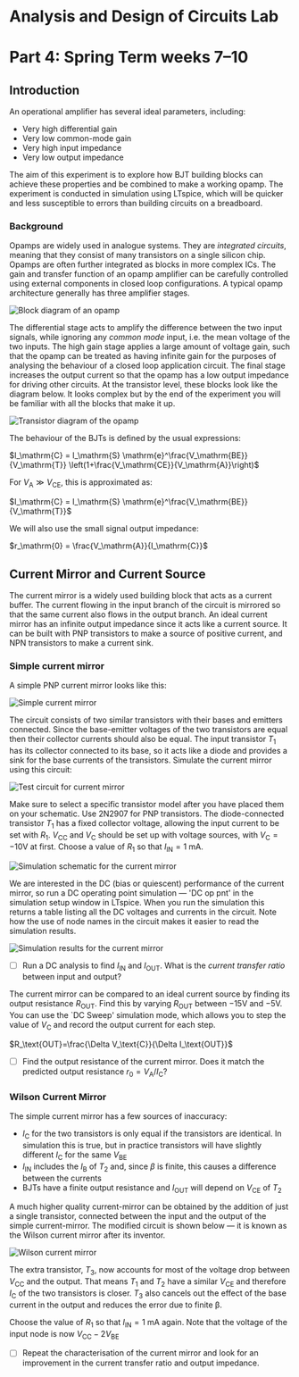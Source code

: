 # Analysis and Design of Circuits Lab
# Part 4: Spring Term weeks 7–10

## Introduction
	
An operational amplifier has several ideal parameters, including:
- Very high differential gain
- Very low common-mode gain
- Very high input impedance
- Very low output impedance
    	
The aim of this experiment is to explore how BJT building blocks can achieve these properties and be combined to make a working opamp.
The experiment is conducted in simulation using LTspice, which will be quicker and less susceptible to errors than building circuits on a breadboard.

### Background

Opamps are widely used in analogue systems.
They are *integrated circuits*, meaning that they consist of many transistors on a single silicon chip.
Opamps are often further integrated as blocks in more complex ICs.
The gain and transfer function of an opamp amplifier can be carefully controlled using external components in closed loop configurations.
A typical opamp architecture generally has three amplifier stages. 
    
![Block diagram of an opamp](graphics/opampBlock.png)
        
The differential stage acts to amplify the difference between the two input signals, while ignoring any *common mode* input, i.e. the mean voltage of the two inputs.
The high gain stage applies a large amount of voltage gain, such that the opamp can be treated as having infinite gain for the purposes of analysing the behaviour of a closed loop application circuit.
The final stage increases the output current so that the opamp has a low output impedance for driving other circuits.
At the transistor level, these blocks look like the diagram below.
It looks complex but by the end of the experiment you will be familiar with all the blocks that make it up.
    
![Transistor diagram of the opamp](graphics/opampComplete1.png)
        
The behaviour of the BJTs is defined by the usual expressions:
        
$I_\mathrm{C} = I_\mathrm{S} \mathrm{e}^\frac{V_\mathrm{BE}}{V_\mathrm{T}} \left(1+\frac{V_\mathrm{CE}}{V_\mathrm{A}}\right)$
        
For $V_\mathrm{A}\gg V_\mathrm{CE}$, this is approximated as:
                
$I_\mathrm{C} = I_\mathrm{S} \mathrm{e}^\frac{V_\mathrm{BE}}{V_\mathrm{T}}$
        
We will also use the small signal output impedance:
        
$r_\mathrm{0} = \frac{V_\mathrm{A}}{I_\mathrm{C}}$

## Current Mirror and Current Source
    
The current mirror is a widely used building block that acts as a current buffer.
The current flowing in the input branch of the circuit is mirrored so that the same current also flows in the output branch.
An ideal current mirror has an infinite output impedance since it acts like a current source.
It can be built with PNP transistors to make a source of positive current, and NPN transistors to make a current sink. 
    
### Simple current mirror

A simple PNP current mirror looks like this:
        
![Simple current mirror](graphics/simpleMirror.png)
        
The circuit consists of two similar transistors with their bases and emitters connected.
Since the base-emitter voltages of the two transistors are equal then their collector currents should also be equal.
The input transistor $T_1$ has its collector connected to its base, so it acts like a diode and provides a sink for the base currents of the transistors.
Simulate the current mirror using this circuit:

![Test circuit for current mirror](graphics/simpleMirrorTest.png)
                
Make sure to select a specific transistor model after you have placed them on your schematic.
Use 2N2907 for PNP transistors.
The diode-connected transistor $T_1$ has a fixed collector voltage, allowing the input current to be set with $R_1$. $V_\mathrm{CC}$ and $V_\mathrm{C}$ should be set up with voltage sources, with $V_\text{C}=-10$V at first. Choose a value of $R_1$ so that $I_\text{IN}=1$ mA.
            
![Simulation schematic for the current mirror](graphics/cMirror.png)
                
We are interested in the DC (bias or quiescent) performance of the current mirror, so run a DC operating point simulation — 'DC op pnt' in the simulation setup window in LTspice.
When you run the simulation this returns a table listing all the DC voltages and currents in the circuit.
Note how the use of node names in the circuit makes it easier to read the simulation results.
            
![Simulation results for the current mirror](graphics/DCop.png)
                
- [ ] Run a DC analysis to find $I_\mathrm{IN}$ and $I_\mathrm{OUT}$. What is the *current transfer ratio* between input and output?

The current mirror can be compared to an ideal current source by finding its output resistance $R_\mathrm{OUT}$.
Find this by varying $R_\mathrm{OUT}$ between −15V and −5V.
You can use the `DC Sweep' simulation mode, which allows you to step the value of $V_\mathrm{C}$ and record the output current for each step.
            
$R_\text{OUT}=\frac{\Delta V_\text{C}}{\Delta I_\text{OUT}}$
            
- [ ] Find the output resistance of the current mirror. Does it match the predicted output resistance $r_\text{0}=V_\mathrm{A}/I_\mathrm{C}$?

### Wilson Current Mirror
            
The simple current mirror has a few sources of inaccuracy:
- $I_\mathrm{C}$ for the two transistors is only equal if the transistors are identical. In simulation this is true, but in practice transistors will have slightly different $I_\mathrm{C}$ for the same $V_\mathrm{BE}$
- $I_\mathrm{IN}$ includes the $I_\mathrm{B}$ of $T_2$ and, since $\beta$ is finite, this causes a difference between the currents
- BJTs have a finite output resistance and $I_\mathrm{OUT}$ will depend on $V_\mathrm{CE}$ of $T_2$
  
A much higher quality current-mirror can be obtained by the addition of just a single transistor, connected between the input and the output of the simple current-mirror.
The modified circuit is shown below — it is known as the Wilson current mirror after its inventor. 

![Wilson current mirror](graphics/wilsonMirror.png)
            
The extra transistor, $T_3$, now accounts for most of the voltage drop between $V_\mathrm{CC}$ and the output.
That means $T_1$ and $T_2$ have a similar $V_\mathrm{CE}$ and therefore $I_\mathrm{C}$ of the two transistors is closer.
$T_3$ also cancels out the effect of the base current in the output and reduces the error due to finite β.
            
Choose the value of $R_1$ so that $I_\text{IN}=1$ mA again. Note that the voltage of the input node is now $V_\text{CC}-2V_\text{BE}$
            
- [ ] Repeat the characterisation of the current mirror and look for an improvement in the current transfer ratio and output impedance.
